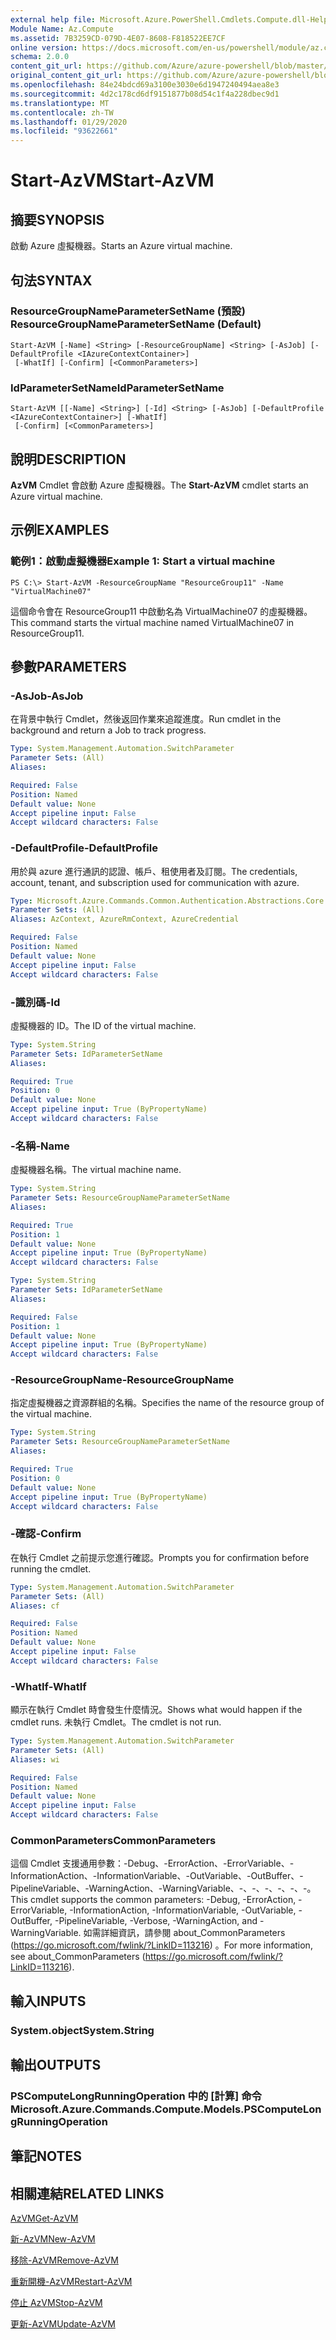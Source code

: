 ```yaml
---
external help file: Microsoft.Azure.PowerShell.Cmdlets.Compute.dll-Help.xml
Module Name: Az.Compute
ms.assetid: 7B3259CD-079D-4E07-8608-F818522EE7CF
online version: https://docs.microsoft.com/en-us/powershell/module/az.compute/start-azvm
schema: 2.0.0
content_git_url: https://github.com/Azure/azure-powershell/blob/master/src/Compute/Compute/help/Start-AzVM.md
original_content_git_url: https://github.com/Azure/azure-powershell/blob/master/src/Compute/Compute/help/Start-AzVM.md
ms.openlocfilehash: 84e24bdcd69a3100e3030e6d1947240494aea8e3
ms.sourcegitcommit: 4d2c178cd6df9151877b08d54c1f4a228dbec9d1
ms.translationtype: MT
ms.contentlocale: zh-TW
ms.lasthandoff: 01/29/2020
ms.locfileid: "93622661"
---
```

# <span data-ttu-id="bdbd2-101">Start-AzVM</span><span class="sxs-lookup"><span data-stu-id="bdbd2-101">Start-AzVM</span></span>

## <span data-ttu-id="bdbd2-102">摘要</span><span class="sxs-lookup"><span data-stu-id="bdbd2-102">SYNOPSIS</span></span>
<span data-ttu-id="bdbd2-103">啟動 Azure 虛擬機器。</span><span class="sxs-lookup"><span data-stu-id="bdbd2-103">Starts an Azure virtual machine.</span></span>

## <span data-ttu-id="bdbd2-104">句法</span><span class="sxs-lookup"><span data-stu-id="bdbd2-104">SYNTAX</span></span>

### <span data-ttu-id="bdbd2-105">ResourceGroupNameParameterSetName (預設) </span><span class="sxs-lookup"><span data-stu-id="bdbd2-105">ResourceGroupNameParameterSetName (Default)</span></span>
```
Start-AzVM [-Name] <String> [-ResourceGroupName] <String> [-AsJob] [-DefaultProfile <IAzureContextContainer>]
 [-WhatIf] [-Confirm] [<CommonParameters>]
```

### <span data-ttu-id="bdbd2-106">IdParameterSetName</span><span class="sxs-lookup"><span data-stu-id="bdbd2-106">IdParameterSetName</span></span>
```
Start-AzVM [[-Name] <String>] [-Id] <String> [-AsJob] [-DefaultProfile <IAzureContextContainer>] [-WhatIf]
 [-Confirm] [<CommonParameters>]
```

## <span data-ttu-id="bdbd2-107">說明</span><span class="sxs-lookup"><span data-stu-id="bdbd2-107">DESCRIPTION</span></span>
<span data-ttu-id="bdbd2-108">**AzVM** Cmdlet 會啟動 Azure 虛擬機器。</span><span class="sxs-lookup"><span data-stu-id="bdbd2-108">The **Start-AzVM** cmdlet starts an Azure virtual machine.</span></span>

## <span data-ttu-id="bdbd2-109">示例</span><span class="sxs-lookup"><span data-stu-id="bdbd2-109">EXAMPLES</span></span>

### <span data-ttu-id="bdbd2-110">範例1：啟動虛擬機器</span><span class="sxs-lookup"><span data-stu-id="bdbd2-110">Example 1: Start a virtual machine</span></span>
```
PS C:\> Start-AzVM -ResourceGroupName "ResourceGroup11" -Name "VirtualMachine07"
```

<span data-ttu-id="bdbd2-111">這個命令會在 ResourceGroup11 中啟動名為 VirtualMachine07 的虛擬機器。</span><span class="sxs-lookup"><span data-stu-id="bdbd2-111">This command starts the virtual machine named VirtualMachine07 in ResourceGroup11.</span></span>

## <span data-ttu-id="bdbd2-112">參數</span><span class="sxs-lookup"><span data-stu-id="bdbd2-112">PARAMETERS</span></span>

### <span data-ttu-id="bdbd2-113">-AsJob</span><span class="sxs-lookup"><span data-stu-id="bdbd2-113">-AsJob</span></span>
<span data-ttu-id="bdbd2-114">在背景中執行 Cmdlet，然後返回作業來追蹤進度。</span><span class="sxs-lookup"><span data-stu-id="bdbd2-114">Run cmdlet in the background and return a Job to track progress.</span></span>

```yaml
Type: System.Management.Automation.SwitchParameter
Parameter Sets: (All)
Aliases:

Required: False
Position: Named
Default value: None
Accept pipeline input: False
Accept wildcard characters: False
```

### <span data-ttu-id="bdbd2-115">-DefaultProfile</span><span class="sxs-lookup"><span data-stu-id="bdbd2-115">-DefaultProfile</span></span>
<span data-ttu-id="bdbd2-116">用於與 azure 進行通訊的認證、帳戶、租使用者及訂閱。</span><span class="sxs-lookup"><span data-stu-id="bdbd2-116">The credentials, account, tenant, and subscription used for communication with azure.</span></span>

```yaml
Type: Microsoft.Azure.Commands.Common.Authentication.Abstractions.Core.IAzureContextContainer
Parameter Sets: (All)
Aliases: AzContext, AzureRmContext, AzureCredential

Required: False
Position: Named
Default value: None
Accept pipeline input: False
Accept wildcard characters: False
```

### <span data-ttu-id="bdbd2-117">-識別碼</span><span class="sxs-lookup"><span data-stu-id="bdbd2-117">-Id</span></span>
<span data-ttu-id="bdbd2-118">虛擬機器的 ID。</span><span class="sxs-lookup"><span data-stu-id="bdbd2-118">The ID of the virtual machine.</span></span>

```yaml
Type: System.String
Parameter Sets: IdParameterSetName
Aliases:

Required: True
Position: 0
Default value: None
Accept pipeline input: True (ByPropertyName)
Accept wildcard characters: False
```

### <span data-ttu-id="bdbd2-119">-名稱</span><span class="sxs-lookup"><span data-stu-id="bdbd2-119">-Name</span></span>
<span data-ttu-id="bdbd2-120">虛擬機器名稱。</span><span class="sxs-lookup"><span data-stu-id="bdbd2-120">The virtual machine name.</span></span>

```yaml
Type: System.String
Parameter Sets: ResourceGroupNameParameterSetName
Aliases:

Required: True
Position: 1
Default value: None
Accept pipeline input: True (ByPropertyName)
Accept wildcard characters: False
```

```yaml
Type: System.String
Parameter Sets: IdParameterSetName
Aliases:

Required: False
Position: 1
Default value: None
Accept pipeline input: True (ByPropertyName)
Accept wildcard characters: False
```

### <span data-ttu-id="bdbd2-121">-ResourceGroupName</span><span class="sxs-lookup"><span data-stu-id="bdbd2-121">-ResourceGroupName</span></span>
<span data-ttu-id="bdbd2-122">指定虛擬機器之資源群組的名稱。</span><span class="sxs-lookup"><span data-stu-id="bdbd2-122">Specifies the name of the resource group of the virtual machine.</span></span>

```yaml
Type: System.String
Parameter Sets: ResourceGroupNameParameterSetName
Aliases:

Required: True
Position: 0
Default value: None
Accept pipeline input: True (ByPropertyName)
Accept wildcard characters: False
```

### <span data-ttu-id="bdbd2-123">-確認</span><span class="sxs-lookup"><span data-stu-id="bdbd2-123">-Confirm</span></span>
<span data-ttu-id="bdbd2-124">在執行 Cmdlet 之前提示您進行確認。</span><span class="sxs-lookup"><span data-stu-id="bdbd2-124">Prompts you for confirmation before running the cmdlet.</span></span>

```yaml
Type: System.Management.Automation.SwitchParameter
Parameter Sets: (All)
Aliases: cf

Required: False
Position: Named
Default value: None
Accept pipeline input: False
Accept wildcard characters: False
```

### <span data-ttu-id="bdbd2-125">-WhatIf</span><span class="sxs-lookup"><span data-stu-id="bdbd2-125">-WhatIf</span></span>
<span data-ttu-id="bdbd2-126">顯示在執行 Cmdlet 時會發生什麼情況。</span><span class="sxs-lookup"><span data-stu-id="bdbd2-126">Shows what would happen if the cmdlet runs.</span></span> <span data-ttu-id="bdbd2-127">未執行 Cmdlet。</span><span class="sxs-lookup"><span data-stu-id="bdbd2-127">The cmdlet is not run.</span></span>

```yaml
Type: System.Management.Automation.SwitchParameter
Parameter Sets: (All)
Aliases: wi

Required: False
Position: Named
Default value: None
Accept pipeline input: False
Accept wildcard characters: False
```

### <span data-ttu-id="bdbd2-128">CommonParameters</span><span class="sxs-lookup"><span data-stu-id="bdbd2-128">CommonParameters</span></span>
<span data-ttu-id="bdbd2-129">這個 Cmdlet 支援通用參數：-Debug、-ErrorAction、-ErrorVariable、-InformationAction、-InformationVariable、-OutVariable、-OutBuffer、-PipelineVariable、-WarningAction、-WarningVariable、-、-、-、-、-、-。</span><span class="sxs-lookup"><span data-stu-id="bdbd2-129">This cmdlet supports the common parameters: -Debug, -ErrorAction, -ErrorVariable, -InformationAction, -InformationVariable, -OutVariable, -OutBuffer, -PipelineVariable, -Verbose, -WarningAction, and -WarningVariable.</span></span> <span data-ttu-id="bdbd2-130">如需詳細資訊，請參閱 about_CommonParameters (https://go.microsoft.com/fwlink/?LinkID=113216) 。</span><span class="sxs-lookup"><span data-stu-id="bdbd2-130">For more information, see about_CommonParameters (https://go.microsoft.com/fwlink/?LinkID=113216).</span></span>

## <span data-ttu-id="bdbd2-131">輸入</span><span class="sxs-lookup"><span data-stu-id="bdbd2-131">INPUTS</span></span>

### <span data-ttu-id="bdbd2-132">System.object</span><span class="sxs-lookup"><span data-stu-id="bdbd2-132">System.String</span></span>

## <span data-ttu-id="bdbd2-133">輸出</span><span class="sxs-lookup"><span data-stu-id="bdbd2-133">OUTPUTS</span></span>

### <span data-ttu-id="bdbd2-134">PSComputeLongRunningOperation 中的 [計算] 命令</span><span class="sxs-lookup"><span data-stu-id="bdbd2-134">Microsoft.Azure.Commands.Compute.Models.PSComputeLongRunningOperation</span></span>

## <span data-ttu-id="bdbd2-135">筆記</span><span class="sxs-lookup"><span data-stu-id="bdbd2-135">NOTES</span></span>

## <span data-ttu-id="bdbd2-136">相關連結</span><span class="sxs-lookup"><span data-stu-id="bdbd2-136">RELATED LINKS</span></span>

[<span data-ttu-id="bdbd2-137">AzVM</span><span class="sxs-lookup"><span data-stu-id="bdbd2-137">Get-AzVM</span></span>](./Get-AzVM.md)

[<span data-ttu-id="bdbd2-138">新-AzVM</span><span class="sxs-lookup"><span data-stu-id="bdbd2-138">New-AzVM</span></span>](./New-AzVM.md)

[<span data-ttu-id="bdbd2-139">移除-AzVM</span><span class="sxs-lookup"><span data-stu-id="bdbd2-139">Remove-AzVM</span></span>](./Remove-AzVM.md)

[<span data-ttu-id="bdbd2-140">重新開機-AzVM</span><span class="sxs-lookup"><span data-stu-id="bdbd2-140">Restart-AzVM</span></span>](./Restart-AzVM.md)

[<span data-ttu-id="bdbd2-141">停止 AzVM</span><span class="sxs-lookup"><span data-stu-id="bdbd2-141">Stop-AzVM</span></span>](./Stop-AzVM.md)

[<span data-ttu-id="bdbd2-142">更新-AzVM</span><span class="sxs-lookup"><span data-stu-id="bdbd2-142">Update-AzVM</span></span>](./Update-AzVM.md)


